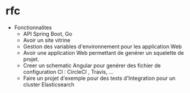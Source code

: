 # rfc

- Fonctionnalites
  - API Spring Boot, Go
  - Avoir un site vitrine
  - Gestion des variables d'environnement pour les application Web
  - Avoir une application Web permettant de genérer un squelette de projet. 
  - Creer un schematic Angular pour genérer des fichier de configuration CI : CircleCI , Travis, ...
  - Faire un projet d'exemple pour des tests d'Integration pour un cluster Elasticsearch

